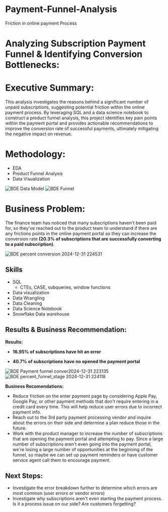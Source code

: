 # Payment-Funnel-Analysis
Friction in online payment Process
#  Analyzing Subscription Payment Funnel & Identifying Conversion Bottlenecks:



#  Executive Summary:

This analysis investigates the reasons behind a significant number of unpaid subscriptions, suggesting potential friction within the online payment process. By leveraging SQL and a data science notebook to construct a product funnel analysis, this project identifies key pain points within the payment portal and provides actionable recommendations to improve the conversion rate of successful payments, ultimately mitigating the negative impact on revenue.

# Methodology:

* EDA
* Product Funnel Analysis
* Data Visualization
  
![BDE Data Model](https://github.com/user-attachments/assets/0d27eb95-343c-4181-8575-5e0fb1ba06f1)
![BDE Funnel](https://github.com/user-attachments/assets/337c702c-d971-4719-9f25-583d6fa4cb2d)



# Business Problem:

The finance team has noticed that many subscriptions haven't been paid for, so they've reached out to the product team to understand if there are any frictions points in the online payment portal so they can increase the conversion rate **(20.3% of subscriptions that are successfully converting to a paid subscription)**.

![BDE percent conversion 2024-12-31 224531](https://github.com/user-attachments/assets/90799a8d-b994-4c17-a131-126951cdef64)


## Skills

-   SQL
    -   CTEs, CASE, subqueries, window functions
-   Data visualization
-   Data Wrangling
-   Data Cleaning
-   Data Science Notebook
-   Snowflake Data warehouse

## Results & Business Recommendation:

**Results:**

-   **16.95% of subscriptions have hit an error**


-   **40.7% of subscriptions have no opened the payment portal**

![BDE Payment funnel conver2024-12-31 223135](https://github.com/user-attachments/assets/24dd7d29-f360-4f6d-b9df-9d171a238885)
![BDE percent_funnel_stage 2024-12-31 224118](https://github.com/user-attachments/assets/55a6ace1-373e-447c-b30d-ee7dcf8e64b8)


**Business Recomendations:**

-   Reduce friction on the enter payment page by considering Apple Pay, Google Pay, or other payment methods that don't require entering in a credit card every time. This     will help reduce user errors due to incorrect payment info.
-   Reach out to the 3rd party payment processing vendor and inquire about the errors on their side and determine a plan reduce those in the future.
-   Work with the product manager to increase the number of subscriptions that are opening the payment portal and attempting to pay. Since a large number of subscriptions aren't even going into the payment portal, we're losing a large number of opportunities at the beginning of the funnel, so maybe we can set up payment reminders or have customer service agent call them to encourage payment.

## Next Steps:
- Investigate the error breakdown further to determine which errors are most common (user errors or vendor errors)
- Investigate why subscriptions aren't even starting the payment process. Is it a process issue on our side? Are customers forgetting?
